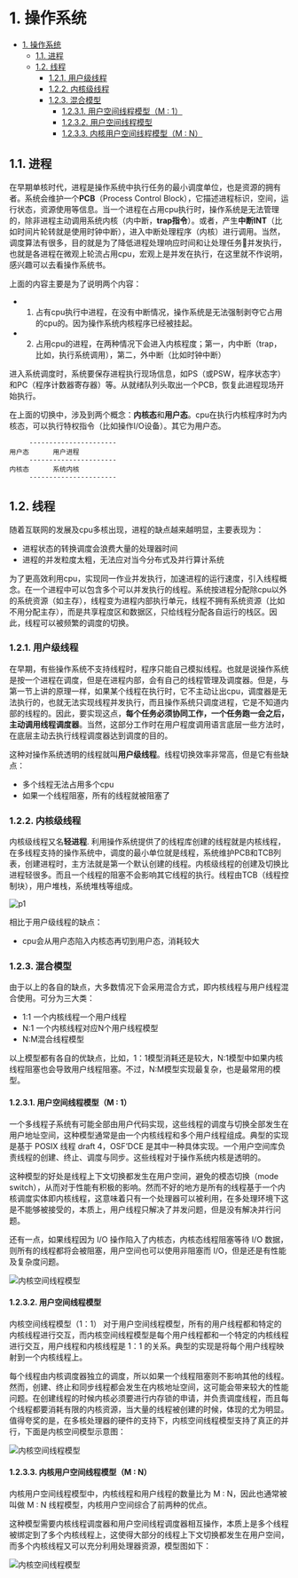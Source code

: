 
# 1. 操作系统
<!-- TOC -->

- [1. 操作系统](#1-操作系统)
    - [1.1. 进程](#11-进程)
    - [1.2. 线程](#12-线程)
        - [1.2.1. 用户级线程](#121-用户级线程)
        - [1.2.2. 内核级线程](#122-内核级线程)
        - [1.2.3. 混合模型](#123-混合模型)
            - [1.2.3.1. 用户空间线程模型（M : 1）](#1231-用户空间线程模型m--1)
            - [1.2.3.2. 用户空间线程模型](#1232-用户空间线程模型)
            - [1.2.3.3. 内核用户空间线程模型（M : N）](#1233-内核用户空间线程模型m--n)

<!-- /TOC -->
## 1.1. 进程

在早期单核时代，进程是操作系统中执行任务的最小调度单位，也是资源的拥有者。系统会维护一个**PCB**（Process Control Block），它描述进程标识，空间，运行状态，资源使用等信息。当一个进程在占用cpu执行时，操作系统是无法管理的，除非进程主动调用系统内核（内中断，**trap指令**）。或者，产生**中断INT**（比如时间片轮转就是使用时钟中断），进入中断处理程序（内核）进行调用。当然，调度算法有很多，目的就是为了降低进程处理响应时间和让处理任务并发执行，也就是各进程在微观上轮流占用cpu，宏观上是并发在执行，在这里就不作说明，感兴趣可以去看操作系统书。

上面的内容主要是为了说明两个内容：
- 1. 占有cpu执行中进程，在没有中断情况，操作系统是无法强制剥夺它占用的cpu的。因为操作系统内核程序已经被挂起。
- 2. 占用cpu的进程，在两种情况下会进入内核程度；第一，内中断（trap，比如，执行系统调用），第二，外中断（比如时钟中断）

进入系统调度时，系统要保存进程执行现场信息，如PS（或PSW，程序状态字）和PC（程序计数器寄存器）等。从就绪队列头取出一个PCB，恢复此进程现场开始执行。

在上面的切换中，涉及到两个概念：**内核态**和**用户态**。cpu在执行内核程序时为内核态，可以执行特权指令（比如操作I/O设备）。其它为用户态。

```
     ----------------------
用户态      用户进程
     ----------------------
内核态      系统内核
     ----------------------
```

## 1.2. 线程

随着互联网的发展及cpu多核出现，进程的缺点越来越明显，主要表现为：

- 进程状态的转换调度会浪费大量的处理器时间
- 进程的并发粒度太粗，无法应对当今分布式及并行算计系统 

为了更高效利用cpu，实现同一作业并发执行，加速进程的运行速度，引入线程概念。在一个进程中可以包含多个可以并发执行的线程。系统按进程分配除cpu以外的系统资源（如主存），线程变为进程内部执行单元，线程不拥有系统资源（比如不用分配主存），而是共享程度区和数据区，只给线程分配各自运行的栈区。因此，线程可以被频繁的调度的切换。

### 1.2.1. 用户级线程

在早期，有些操作系统不支持线程时，程序只能自己模拟线程。也就是说操作系统是按一个进程在调度，但是在进程内部，会有自己的线程管理及调度器。但是，与第一节上讲的原理一样，如果某个线程在执行时，它不主动让出cpu，调度器是无法执行的，也就无法实现线程并发执行，而且操作系统只调度进程，它是不知道内部的线程的。因此，要实现这点，**每个任务必须协同工作，一个任务跑一会之后，主动调用线程调度器**。当然，这部分工作时在用户程度调用语言底层一些方法时，在底层主动去执行线程调度器达到调度的目的。

这种对操作系统透明的线程就叫**用户级线程**。线程切换效率非常高，但是它有些缺点：

- 多个线程无法占用多个cpu
- 如果一个线程阻塞，所有的线程就被阻塞了

### 1.2.2. 内核级线程

内核级线程又名**轻进程**. 利用操作系统提供了的线程库创建的线程就是内核线程，在多线程支持的操作系统中，调度的最小单位就是线程，系统维护PCB和TCB列表，创建进程时，主方法就是第一个默认创建的线程。内核级线程的创建及切换比进程轻很多。而且一个线程的阻塞不会影响其它线程的执行。线程由TCB（线程控制块），用户堆栈，系统堆栈等组成。

![p1](img/IMG_4285.JPG)

相比于用户级线程的缺点：

- cpu会从用户态陷入内核态再切到用户态，消耗较大

### 1.2.3. 混合模型

由于以上的各自的缺点，大多数情况下会采用混合方式，即内核线程与用户线程混合使用。可分为三大类：

- 1:1 一个内核线程一个用户线程
- N:1 一个内核线程对应N个用户线程模型
- N:M混合线程模型 

以上模型都有各自的优缺点，比如，1：1模型消耗还是较大，N:1模型中如果内核线程阻塞也会导致用户线程阻塞。不过，N:M模型实现最复杂，也是最常用的模型。

#### 1.2.3.1. 用户空间线程模型（M : 1）
一个多线程子系统有可能全部由用户代码实现，这些线程的调度与切换全部发生在用户地址空间，这种模型通常是由一个内核线程和多个用户线程组成。典型的实现是基于 POSIX 线程 draft 4，OSF’DCE 是其中一种具体实现。一个用户空间库负责线程的创建、终止、调度与同步。这些线程对于操作系统内核是透明的。

这种模型的好处是线程上下文切换都发生在用户空间，避免的模态切换（mode switch），从而对于性能有积极的影响。然而不好的地方是所有的线程基于一个内核调度实体即内核线程，这意味着只有一个处理器可以被利用，在多处理环境下这是不能够被接受的，本质上，用户线程只解决了并发问题，但是没有解决并行问题。

还有一点，如果线程因为 I/O 操作陷入了内核态，内核态线程阻塞等待 I/O 数据，则所有的线程都将会被阻塞，用户空间也可以使用非阻塞而 I/O，但是还是有性能及复杂度问题。

![内核空间线程模型](img/pthread1.jpg)

#### 1.2.3.2. 用户空间线程模型

内核空间线程模型（1：1）
对于用户空间线程模型，所有的用户线程都和特定的内核线程进行交互，而内核空间线程模型是每个用户线程都和一个特定的内核线程进行交互，用户线程和内核线程是 1：1 的关系。典型的实现是将每个用户线程映射到一个内核线程上。

每个线程由内核调度器独立的调度，所以如果一个线程阻塞则不影响其他的线程。然而，创建、终止和同步线程都会发生在内核地址空间，这可能会带来较大的性能问题。在创建线程的时候内核必须要进行内存锁的申请，并负责调度线程，而且每个线程都要消耗有限的内核资源，当大量的线程被创建的时候，体现的尤为明显。值得夸奖的是，在多核处理器的硬件的支持下，内核空间线程模型支持了真正的并行，下面是内核空间模型示意图：

![内核空间线程模型](img/pthread2.jpg)


#### 1.2.3.3. 内核用户空间线程模型（M : N）
内核用户空间线程模型中，内核线程和用户线程的数量比为 M : N，因此也通常被叫做 M : N 线程模型，内核用户空间综合了前两种的优点。

这种模型需要内核线程调度器和用户空间线程调度器相互操作，本质上是多个线程被绑定到了多个内核线程上，这使得大部分的线程上下文切换都发生在用户空间，而多个内核线程又可以充分利用处理器资源，模型图如下：

![内核空间线程模型](img/pthread3.jpg)
